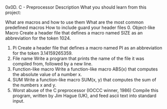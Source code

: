 0x0D. C - Preprocessor
Description
What you should learn from this project:

What are macros and how to use them
What are the most common predefined macros
How to include guard your header files
0. Object-like Macro
Create a header file that defines a macro named SIZE as an abbreviation for the token 1024.
1. Pi
Create a header file that defines a macro named PI as an abbreviation for the token 3.14159265359.
2. File name
Write a program that prints the name of the file it was compiled from, followed by a new line.
3. Function-like macro
Write a function-like macro ABS(x) that computes the absolute value of a number x.
4. SUM
Write a function-like macro SUM(x, y) that computes the sum of the numbers x and y.
5. Worst abuse of the C preprocessor (IOCCC winner, 1986)
Compile this program, written by Jim Hague (UK), and feed ascii text into standard input.
